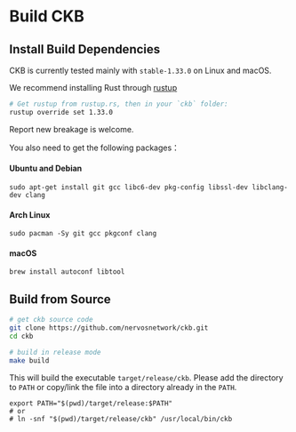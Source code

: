 # Build CKB

## Install Build Dependencies

CKB is currently tested mainly with `stable-1.33.0` on Linux and macOS.

We recommend installing Rust through [rustup](https://www.rustup.rs/)

```bash
# Get rustup from rustup.rs, then in your `ckb` folder:
rustup override set 1.33.0
```

Report new breakage is welcome.

You also need to get the following packages：

#### Ubuntu and Debian

```shell
sudo apt-get install git gcc libc6-dev pkg-config libssl-dev libclang-dev clang
```

#### Arch Linux

```shell
sudo pacman -Sy git gcc pkgconf clang
```

#### macOS

```shell
brew install autoconf libtool
```

## Build from Source

```bash
# get ckb source code
git clone https://github.com/nervosnetwork/ckb.git
cd ckb

# build in release mode
make build
```

This will build the executable `target/release/ckb`. Please add the directory
to `PATH` or copy/link the file into a directory already in the `PATH`.

```base
export PATH="$(pwd)/target/release:$PATH"
# or
# ln -snf "$(pwd)/target/release/ckb" /usr/local/bin/ckb
```
